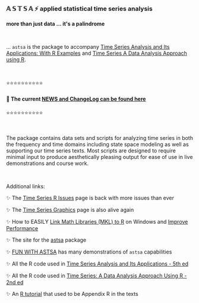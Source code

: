### &#x1D538; &#x1D54A; 	&#x1D54B; &#x1D54A; &#x1D538;  &#9889;   applied statistical time series analysis


**more than just data ... it's a palindrome**  

<br/>

... `astsa` is the package to accompany  [Time Series Analysis and Its Applications: With R Examples](https://link.springer.com/book/9783031705830)  and  [Time Series A Data Analysis Approach using R](https://www.routledge.com/Time-Series-A-Data-Analysis-Approach-Using-R/Shumway-Stoffer/p/book/9781041031642).

<br/>

⭐⭐⭐⭐⭐⭐⭐⭐⭐⭐ 
#### &#129351; The current [NEWS and ChangeLog can be found here](https://github.com/nickpoison/astsa/blob/master/NEWS.md)
⭐⭐⭐⭐⭐⭐⭐⭐⭐⭐ 

<br/>



The package contains data sets and scripts for analyzing time series in both the frequency and time domains including state space modeling as well as supporting our time series texts. Most scripts are designed to require minimal input to produce aesthetically pleasing output for ease of use in live demonstrations and course work.



<br/>

Additional links:

 &#10024; The [Time Series R Issues](https://nickpoison.github.io/rissues) page is back with more issues than ever

 &#10024; The [Time Series Graphics](https://nickpoison.github.io/tsgraph) page is also alive again

 &#10024; How to EASILY [Link Math Libraries (MKL) to R](https://nickpoison.github.io/mkl) on Windows and [Improve Performance](https://blog.revolutionanalytics.com/2010/06/performance-benefits-of-multithreaded-r.html)

 &#10024; The site for the [astsa](https://github.com/nickpoison/astsa/blob/master/README.md) package


 &#10024;  [FUN WITH ASTSA](https://github.com/nickpoison/astsa/blob/master/fun_with_astsa/fun_with_astsa.md) has many demonstrations of `astsa` capabilities


&#10024;  All the R code used in [Time Series Analysis and Its Applications - 5th ed](https://github.com/nickpoison/tsa5/blob/main/textRcode.md)

&#10024;  All the R code used in [Time Series: A Data Analysis Approach Using R - 2nd ed](https://github.com/nickpoison/tsda2/blob/main/Rcode.md)

&#10024;  An [R tutorial](https://dsstoffer.github.io/Rtoot) that used to be Appendix R in the texts




<br/><br/><br/>



